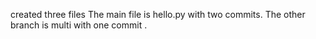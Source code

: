 created three files 
The main file is hello.py  with two commits.
The other branch is multi with one commit .
